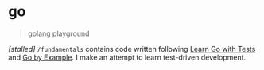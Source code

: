 # go

> golang playground

*[stalled]* `/fundamentals` contains code written following [Learn Go with Tests](https://quii.gitbook.io/learn-go-with-tests) and [Go by Example](https://gobyexample.com/). I make an attempt to learn test-driven development.
